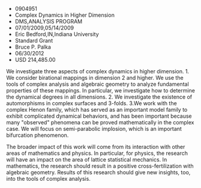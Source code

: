 
* 0904951
* Complex Dynamics in Higher Dimension
* DMS,ANALYSIS PROGRAM
* 07/01/2009,05/14/2009
* Eric Bedford,IN,Indiana University
* Standard Grant
* Bruce P. Palka
* 06/30/2012
* USD 214,485.00

We investigate three aspects of complex dynamics in higher dimension. 1. We
consider birational mappings in dimension 2 and higher. We use the tools of
complex analysis and algebraic geometry to analyze fundamental properties of
these mappings. In particular, we investigate how to determine the dynamical
degrees in all dimensions. 2. We investigate the existence of automorphisms in
complex surfaces and 3-folds. 3.We work with the complex Henon family, which has
served as an important model family to exhibit complicated dynamical behaviors,
and has been important because many "observed" phenomena can be proved
mathematically in the complex case. We will focus on semi-parabolic implosion,
which is an important bifurcation phenomenon.

The broader impact of this work will come from its interaction with other areas
of mathematics and physics. In particular, for physics, the research will have
an impact on the area of lattice statistical mechanics. In mathematics, the
research should result in a positive cross-fertilization with algebraic
geometry. Results of this research should give new insights, too, into the tools
of complex analysis.
